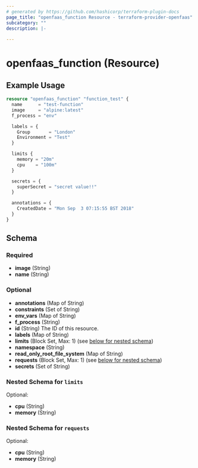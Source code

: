 ```yaml
---
# generated by https://github.com/hashicorp/terraform-plugin-docs
page_title: "openfaas_function Resource - terraform-provider-openfaas"
subcategory: ""
description: |-
  
---
```


# openfaas_function (Resource)



## Example Usage

```terraform
resource "openfaas_function" "function_test" {
  name      = "test-function"
  image     = "alpine:latest"
  f_process = "env"

  labels = {
    Group       = "London"
    Environment = "Test"
  }

  limits {
    memory = "20m"
    cpu    = "100m"
  }

  secrets = {
    superSecret = "secret value!!"
  }

  annotations = {
    CreatedDate = "Mon Sep  3 07:15:55 BST 2018"
  }
}
```

<!-- schema generated by tfplugindocs -->
## Schema

### Required

- **image** (String)
- **name** (String)

### Optional

- **annotations** (Map of String)
- **constraints** (Set of String)
- **env_vars** (Map of String)
- **f_process** (String)
- **id** (String) The ID of this resource.
- **labels** (Map of String)
- **limits** (Block Set, Max: 1) (see [below for nested schema](#nestedblock--limits))
- **namespace** (String)
- **read_only_root_file_system** (Map of String)
- **requests** (Block Set, Max: 1) (see [below for nested schema](#nestedblock--requests))
- **secrets** (Set of String)

<a id="nestedblock--limits"></a>
### Nested Schema for `limits`

Optional:

- **cpu** (String)
- **memory** (String)


<a id="nestedblock--requests"></a>
### Nested Schema for `requests`

Optional:

- **cpu** (String)
- **memory** (String)


